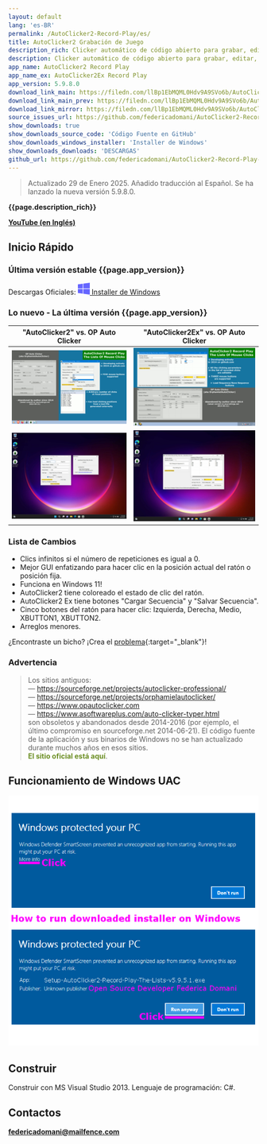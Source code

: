 ```yaml
---
layout: default
lang: 'es-BR'
permalink: /AutoClicker2-Record-Play/es/
title: AutoClicker2 Grabación de Juego
description_rich: Clicker automático de código abierto para grabar, editar, importar, depurar y reproducir secuencias completas de clics del mouse con 5 botones. Reemplazo avanzado 2025 de OP, GS, GT AutoClicker, macrorecorder, remouse, tinytask, murgaa, etc.
description: Clicker automático de código abierto para grabar, editar, importar, depurar y reproducir secuencias completas de clics del mouse con 5 botones. Reemplazo avanzado 2025 de OP, GS, GT AutoClicker, macrorecorder, remouse, tinytask, murgaa, etc.
app_name: AutoClicker2 Record Play
app_name_ex: AutoClicker2Ex Record Play
app_version: 5.9.8.0
download_link_main: https://filedn.com/llBp1EbMQML0Hdv9A9SVo6b/AutoClicker2-Record-Play/2/Install_AutoClicker2RecordPlay_rar_sfx_v5.9.8.0.exe
download_link_main_prev: https://filedn.com/llBp1EbMQML0Hdv9A9SVo6b/AutoClicker2-Record-Play/2/Install_AutoClicker2RecordPlay_rar_sfx_v5.9.8.0.exe
download_link_mirror: https://filedn.com/llBp1EbMQML0Hdv9A9SVo6b/AutoClicker2-Record-Play/2/Install_AutoClicker2RecordPlay_rar_sfx_v5.9.8.0.exe
source_issues_url: https://github.com/federicadomani/AutoClicker2-Record-Play-The-Lists-Of-Mouse-Clicks/issues/
show_downloads: true
show_downloads_source_code: 'Código Fuente en GitHub'
show_downloads_windows_installer: 'Installer de Windows'
show_downloads_downloads: 'DESCARGAS'
github_url: https://github.com/federicadomani/AutoClicker2-Record-Play-The-Lists-Of-Mouse-Clicks
---
```




> Actualizado 29 de Enero 2025. Añadido traducción al Español. Se ha lanzado la nueva versión 5.9.8.0.

**{{page.description_rich}}**

**[YouTube (en Inglés)](https://youtu.be/G_6V7-We-kw)**

<a name="QuickStart"></a>
## Inicio Rápido

### Última versión estable&nbsp;{{page.app_version}}

Descargas Oficiales: <a class="downloads" href="{{ page.download_link_main }}"><img src="/windows.svg" alt="Windows" /><span class="large_disp">&nbsp;Installer de Windows</span></a>

<a name="ChangeLog"></a>
### Lo nuevo - La última versión&nbsp;{{page.app_version}}

"AutoClicker2" vs. OP Auto Clicker | "AutoClicker2Ex" vs. OP Auto Clicker
----- | -----
!["AutoClicker2" aplicación](../screenshots_new/v5.9.7.1/AutoClicker2_v5.9.7.1-idx64.png) | !["AutoClicker2Ex" aplicación](../screenshots_new/v5.9.7.1/AutoClicker2Ex_v5.9.7.1-idx64.png)
!["AutoClicker2" aplicación en Windows 11](../screenshots_new/v5.9.6.0/Win11-AutoClicker2.jpg) | !["AutoClicker2Ex" aplicación en Windows 11](../screenshots_new/v5.9.6.0/Win11-AutoClicker2Ex.jpg)

### Lista de Cambios

* Clics infinitos si el número de repeticiones es igual a 0.
* Mejor GUI enfatizando para hacer clic en la posición actual del ratón o posición fija.
* Funciona en Windows 11!
* AutoClicker2 tiene coloreado el estado de clic del ratón.
* AutoClicker2 Ex tiene botones "Cargar Secuencia" y "Salvar Secuencia".
* Cinco botones del ratón para hacer clic: Izquierda, Derecha, Medio, XBUTTON1, XBUTTON2.
* Arreglos menores.

¿Encontraste un bicho? ¡Crea el [problema]({{page.source_issues_url}}){:target="_blank"}!

### Advertencia

> Los sitios antiguos:
> <br/>— <span style="color:DarkOrange;">https://sourceforge.net/projects/autoclicker-professional/</span>
> <br/>— <span style="color:DarkOrange;">https://sourceforge.net/projects/orphamielautoclicker/</span>
> <br/>— <span style="color:DarkOrange;">https://www.opautoclicker.com</span>
> <br/>— <span style="color:DarkOrange;">https://www.asoftwareplus.com/auto-clicker-typer.html</span>
> <br/>son obsoletos y abandonados desde 2014-2016 (por ejemplo, el último compromiso en sourceforge.net 2014-06-21). El código fuente de la aplicación y sus binarios de Windows no se han actualizado durante muchos años en esos sitios.
> <br/><span style="color:OliveDrab;"><b>El sitio oficial está aquí</b></span>.


## Funcionamiento de Windows UAC

![Funcionamiento de Windows UAC](../screenshots_new/v5.9.5.1/AutoClicker_win10uac.png)

## Construir

Construir con MS Visual Studio 2013.
Lenguaje de programación: C#.

<a name="Contacts"></a>
## Contactos

**[federicadomani@mailfence.com](mailto:federicadomani@mailfence.com)**
